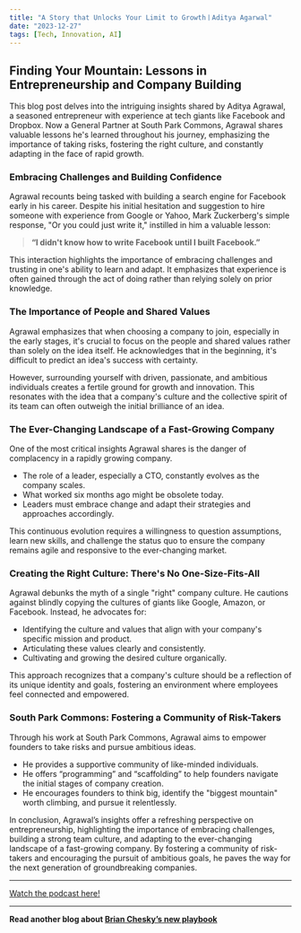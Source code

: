 ```yaml
---
title: "A Story that Unlocks Your Limit to GrowthㅣAditya Agarwal"
date: "2023-12-27"
tags: [Tech, Innovation, AI]
---
```


## Finding Your Mountain: Lessons in Entrepreneurship and Company Building

This blog post delves into the intriguing insights shared by Aditya Agrawal, a seasoned entrepreneur with experience at tech giants like Facebook and Dropbox. Now a General Partner at South Park Commons, Agrawal shares valuable lessons he's learned throughout his journey, emphasizing the importance of taking risks, fostering the right culture, and constantly adapting in the face of rapid growth.

### Embracing Challenges and Building Confidence

Agrawal recounts being tasked with building a search engine for Facebook early in his career. Despite his initial hesitation and suggestion to hire someone with experience from Google or Yahoo, Mark Zuckerberg's simple response, "Or you could just write it," instilled in him a valuable lesson:

> **“I didn't know how to write Facebook until I built Facebook.”**

This interaction highlights the importance of embracing challenges and trusting in one's ability to learn and adapt. It emphasizes that experience is often gained through the act of doing rather than relying solely on prior knowledge.

### The Importance of People and Shared Values

Agrawal emphasizes that when choosing a company to join, especially in the early stages, it's crucial to focus on the people and shared values rather than solely on the idea itself. He acknowledges that in the beginning, it's difficult to predict an idea's success with certainty.

However, surrounding yourself with driven, passionate, and ambitious individuals creates a fertile ground for growth and innovation. This resonates with the idea that a company's culture and the collective spirit of its team can often outweigh the initial brilliance of an idea.

### The Ever-Changing Landscape of a Fast-Growing Company

One of the most critical insights Agrawal shares is the danger of complacency in a rapidly growing company.

- The role of a leader, especially a CTO, constantly evolves as the company scales.
- What worked six months ago might be obsolete today.
- Leaders must embrace change and adapt their strategies and approaches accordingly.

This continuous evolution requires a willingness to question assumptions, learn new skills, and challenge the status quo to ensure the company remains agile and responsive to the ever-changing market.

### Creating the Right Culture: There's No One-Size-Fits-All

Agrawal debunks the myth of a single "right" company culture. He cautions against blindly copying the cultures of giants like Google, Amazon, or Facebook. Instead, he advocates for:

- Identifying the culture and values that align with your company's specific mission and product.
- Articulating these values clearly and consistently.
- Cultivating and growing the desired culture organically.

This approach recognizes that a company's culture should be a reflection of its unique identity and goals, fostering an environment where employees feel connected and empowered.

### South Park Commons: Fostering a Community of Risk-Takers

Through his work at South Park Commons, Agrawal aims to empower founders to take risks and pursue ambitious ideas.

- He provides a supportive community of like-minded individuals.
- He offers “programming” and “scaffolding” to help founders navigate the initial stages of company creation.
- He encourages founders to think big, identify the "biggest mountain" worth climbing, and pursue it relentlessly.

In conclusion, Agrawal’s insights offer a refreshing perspective on entrepreneurship, highlighting the importance of embracing challenges, building a strong team culture, and adapting to the ever-changing landscape of a fast-growing company. By fostering a community of risk-takers and encouraging the pursuit of ambitious goals, he paves the way for the next generation of groundbreaking companies.

---

<a href="https://youtube.com/watch?v=8-Vhkq_oPpk" target="_blank">Watch the podcast here!</a>

---

**Read another blog about [Brian Chesky’s new playbook](./20231112-brianchesky-lennyspodcast)**
